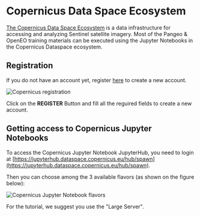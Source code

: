 # Copernicus Data Space Ecosystem

[The Copernicus Data Space Ecosystem](https://dataspace.copernicus.eu) is a data infrastructure for accessing and analyzing Sentinel satellite imagery. Most of the Pangeo & OpenEO training materials can be executed using the Jupyter Notebooks in the Copernicus Dataspace ecosystem.

## Registration

If you do not have an account yet, register [here](https://identity.dataspace.copernicus.eu/auth/realms/CDSE/protocol/openid-connect/auth?client_id=cdse-public&response_type=code&scope=openid&redirect_uri=https%3A//dataspace.copernicus.eu/account/confirmed/333) to create a new account.


![Copernicus registration](../figures/copernicus_registration.png)

Click on the **REGISTER** Button and fill all the reguired fields to create a new account.

## Getting access to Copernicus Jupyter Notebooks

To access the Copernicus Jupyter Notebook JupyterHub, you need to login at [https://jupyterhub.dataspace.copernicus.eu/hub/spawn](https://jupyterhub.dataspace.copernicus.eu/hub/spawn).

Then you can choose among the 3 available flavors (as shown on the figure below):


![Copernicus Jupyter Notebook flavors](../figures/copernicus_flavors.png)


For the tutorial, we suggest you use the "Large Server".


